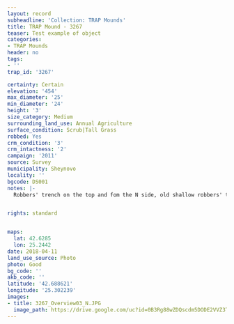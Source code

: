 ```yaml
---
layout: record
subheadline: 'Collection: TRAP Mounds'
title: TRAP Mound - 3267
teaser: Test example of object
categories:
- TRAP Mounds
header: no
tags:
- ''
trap_id: '3267'

certainty: Certain
elevation: '454'
max_diameter: '25'
min_diameter: '24'
height: '3'
size_category: Medium
surrounding_land_use: Annual Agriculture
surface_condition: Scrub|Tall Grass
robbed: Yes
crm_condition: '3'
crm_intactness: '2'
campaign: '2011'
source: Survey
municipality: Sheynovo
locality: ''
bgcode: DS001
notes: |-
  Robbers' trench on the top and fom the N side, old shallow robbers' trench's, animal burrows on S side.


rights: standard


maps:
  lat: 42.6285
  lon: 25.2442
date: 2018-04-11
land_use_source: Photo
photo: Good
bg_code: ''
akb_code: ''
latitude: '42.688621'
longitude: '25.302239'
images:
- title: 3267_Overview03_N.JPG
  image_path: https://drive.google.com/uc?id=0B3Rg88wZDQscdm5DODE2VVZ3TnM
---
```

